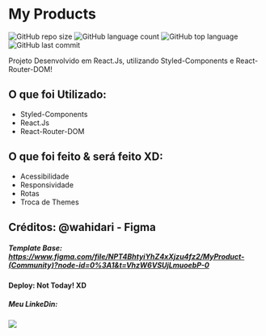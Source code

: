 # My Products

![GitHub repo size](https://img.shields.io/github/repo-size/cosme7/My_Products?color=purple&style=for-the-badge)
![GitHub language count](https://img.shields.io/github/languages/count/cosme7/My_Products?color=purple&style=for-the-badge)
![GitHub top language](https://img.shields.io/github/languages/top/cosme7/My_Products?color=purple&style=for-the-badge)
![GitHub last commit](https://img.shields.io/github/last-commit/cosme7/My_Products?color=purple&style=for-the-badge)

Projeto Desenvolvido em React.Js, utilizando Styled-Components e React-Router-DOM!

## O que foi Utilizado:
* Styled-Components
* React.Js
* React-Router-DOM

## O que foi feito & será feito XD:
* Acessibilidade
* Responsividade
* Rotas
* Troca de Themes

## Créditos: @wahidari - Figma
##### Template Base: https://www.figma.com/file/NPT4BhtyiYhZ4xXjzu4fz2/MyProduct-(Community)?node-id=0%3A1&t=VhzW6VSUjLmuoebP-0

#### Deploy: Not Today! XD

##### Meu LinkeDin: 
<a href="https://www.linkedin.com/in/cosme-da-silva-leite-08baa3219/" target="_blank"><img src="https://img.shields.io/badge/-LinkedIn-%230077B5?style=for-the-badge&logo=linkedin&logoColor=white" target="_blank"></a>
